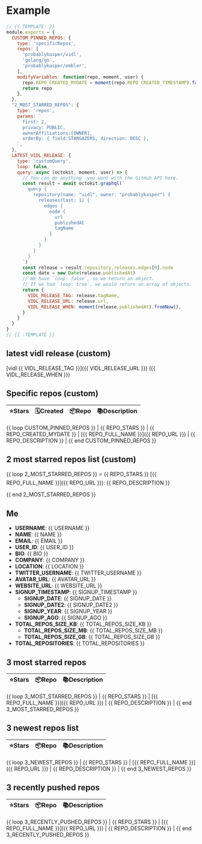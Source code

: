 # Example

```js
// {{ TEMPLATE: }}
module.exports = {
  CUSTOM_PINNED_REPOS: {
    type: 'specificRepos',
    repos: [
      'probablykasper/vidl',
      'golang/go',
      'probablykasper/embler',
    ],
    modifyVariables: function(repo, moment, user) {
      repo.REPO_CREATED_MYDATE = moment(repo.REPO_CREATED_TIMESTAMP).format('YYYY MMMM Do')
      return repo
    },
  },
  "2_MOST_STARRED_REPOS": {
    type: 'repos',
    params: `
      first: 2,
      privacy: PUBLIC,
      ownerAffiliations:[OWNER],
      orderBy: { field:STARGAZERS, direction: DESC },
    `,
  },
  LATEST_VIDL_RELEASE: {
    type: 'customQuery',
    loop: false,
    query: async (octokit, moment, user) => {
      // You can do anything  you want with the GitHub API here.
      const result = await octokit.graphql(`
        query {
          repository(name: "vidl", owner: "probablykasper") {
            releases(last: 1) {
              edges {
                node {
                  url
                  publishedAt
                  tagName
                }
              }
            }
          }
        }
      `)
      const release = result.repository.releases.edges[0].node
      const date = new Date(release.publishedAt)
      // We have `loop: false`, so we return an object.
      // If we had `loop: true`, we would return an array of objects.
      return {
        VIDL_RELEASE_TAG: release.tagName,
        VIDL_RELEASE_URL: release.url,
        VIDL_RELEASE_WHEN: moment(release.publishedAt).fromNow(),
      }
    }
  }
}
// {{ :TEMPLATE }}
```

## latest vidl release (custom)

[vidl {{ VIDL_RELEASE_TAG }}]({{ VIDL_RELEASE_URL }}) ({{ VIDL_RELEASE_WHEN }})

## Specific repos (custom)

| ⭐️Stars   | 🗓Created | 📦Repo    | 📚Description |
| --------- | -------- | ----------- | -------------- |
{{ loop CUSTOM_PINNED_REPOS }}
| {{ REPO_STARS }} | {{ REPO_CREATED_MYDATE }} | [{{ REPO_FULL_NAME }}]({{ REPO_URL }}) | {{ REPO_DESCRIPTION }} |
{{ end CUSTOM_PINNED_REPOS }}

## 2 most starred repos list (custom)

{{ loop 2_MOST_STARRED_REPOS }}
⭐️ {{ REPO_STARS }} [{{ REPO_FULL_NAME }}]({{ REPO_URL }}): {{ REPO_DESCRIPTION }}

{{ end 2_MOST_STARRED_REPOS }}

## Me

- **USERNAME**: {{ USERNAME }}
- **NAME**: {{ NAME }}
- **EMAIL**: {{ EMAIL }}
- **USER_ID**: {{ USER_ID }}
- **BIO**: {{ BIO }}
- **COMPANY**: {{ COMPANY }}
- **LOCATION**: {{ LOCATION }}
- **TWITTER_USERNAME**: {{ TWITTER_USERNAME }}
- **AVATAR_URL**: {{ AVATAR_URL }}
- **WEBSITE_URL**: {{ WEBSITE_URL }}
- **SIGNUP_TIMESTAMP**: {{ SIGNUP_TIMESTAMP }}
  - **SIGNUP_DATE**: {{ SIGNUP_DATE }}
  - **SIGNUP_DATE2**: {{ SIGNUP_DATE2 }}
  - **SIGNUP_YEAR**: {{ SIGNUP_YEAR }}
  - **SIGNUP_AGO**: {{ SIGNUP_AGO }}
- **TOTAL_REPOS_SIZE_KB**: {{ TOTAL_REPOS_SIZE_KB }}
  - **TOTAL_REPOS_SIZE_MB**: {{ TOTAL_REPOS_SIZE_MB }}
  - **TOTAL_REPOS_SIZE_GB**: {{ TOTAL_REPOS_SIZE_GB }}
- **TOTAL_REPOSITORIES**: {{ TOTAL_REPOSITORIES }}

## 3 most starred repos

| ⭐️Stars   | 📦Repo    | 📚Description |
| --------- | ----------- | -------------- |
{{ loop 3_MOST_STARRED_REPOS }}
| {{ REPO_STARS }} | [{{ REPO_FULL_NAME }}]({{ REPO_URL }}) | {{ REPO_DESCRIPTION }} |
{{ end 3_MOST_STARRED_REPOS }}

## 3 newest repos list

| ⭐️Stars   | 📦Repo    | 📚Description |
| --------- | ----------- | -------------- |
{{ loop 3_NEWEST_REPOS }}
| {{ REPO_STARS }} | [{{ REPO_FULL_NAME }}]({{ REPO_URL }}) | {{ REPO_DESCRIPTION }} |
{{ end 3_NEWEST_REPOS }}

## 3 recently pushed repos

| ⭐️Stars   | 📦Repo    | 📚Description |
| --------- | ----------- | -------------- |
{{ loop 3_RECENTLY_PUSHED_REPOS }}
| {{ REPO_STARS }} | [{{ REPO_FULL_NAME }}]({{ REPO_URL }}) | {{ REPO_DESCRIPTION }} |
{{ end 3_RECENTLY_PUSHED_REPOS }}
